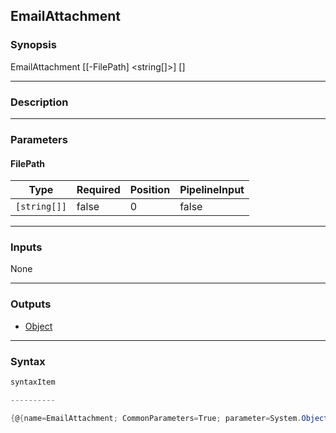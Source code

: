 EmailAttachment
---------------




### Synopsis

EmailAttachment [[-FilePath] <string[]>] [<CommonParameters>]




---


### Description


---


### Parameters
#### **FilePath**




|Type        |Required|Position|PipelineInput|
|------------|--------|--------|-------------|
|`[string[]]`|false   |0       |false        |





---


### Inputs
None




---


### Outputs
* [Object](https://learn.microsoft.com/en-us/dotnet/api/System.Object)






---


### Syntax
```PowerShell
syntaxItem
```
```PowerShell
----------
```
```PowerShell
{@{name=EmailAttachment; CommonParameters=True; parameter=System.Object[]}}
```

